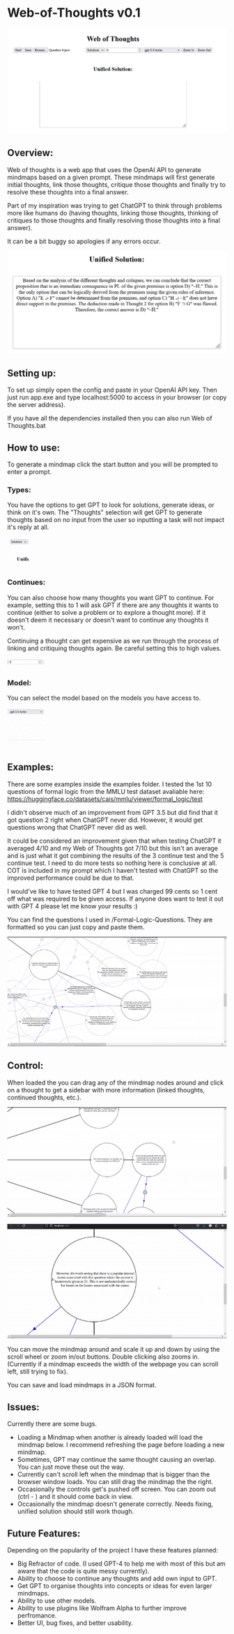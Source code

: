 # Web-of-Thoughts v0.1

![](https://github.com/Camais03/Web-of-Thoughts/blob/main/readme/Main%20Page.PNG)

## Overview:
Web of thoughts is a web app that uses the OpenAI API to generate mindmaps based on a given prompt. These mindmaps will first generate initial thoughts, link those thoughts, critique those thoughts and finally try to resolve these thoughts into a final answer.

Part of my inspiration was trying to get ChatGPT to think through problems more like humans do (having thoughts, linking those thoughts, thinking of critiques to those thoughts and finally resolving those thoughts into a final answer).

It can be a bit buggy so apologies if any errors occur.

![](https://github.com/Camais03/Web-of-Thoughts/blob/main/readme/Unified%20Solution.PNG)

## Setting up:
To set up simply open the config and paste in your OpenAI API key. Then just run app.exe and type localhost:5000 to access in your browser (or copy the server address).

If you have all the dependencies installed then you can also run Web of Thoughts.bat

## How to use:
To generate a mindmap click the start button and you will be prompted to enter a prompt. 

### Types:
You have the options to get GPT to look for solutions, generate ideas, or think on it's own. The "Thoughts" selection will get GPT to generate thoughts based on no input from the user so inputting a task will not impact it's reply at all.

![](https://github.com/Camais03/Web-of-Thoughts/blob/main/readme/type.gif)

### Continues:
You can also choose how many thoughts you want GPT to continue. For example, setting this to 1 will ask GPT if there are any thoughts it wants to continue (either to solve a problem or to explore a thought more). If it doesn't deem it necessary or doesn't want to continue any thoughts it won't.

Continuing a thought can get expensive as we run through the process of linking and critiquing thoughts again. Be careful setting this to high values.

![](https://github.com/Camais03/Web-of-Thoughts/blob/main/readme/continues.gif)

### Model:
You can select the model based on the models you have access to.

![](https://github.com/Camais03/Web-of-Thoughts/blob/main/readme/model.gif)

## Examples:
There are some examples inside the examples folder. I tested the 1st 10 questions of formal logic from the MMLU test dataset avaliable here: https://huggingface.co/datasets/cais/mmlu/viewer/formal_logic/test

I didn't observe much of an improvement from GPT 3.5 but did find that it got question 2 right when ChatGPT never did. However, it would get questions wrong that ChatGPT never did as well.

It could be considered an improvement given that when testing ChatGPT it averaged 4/10 and my Web of Thoughts got 7/10 but this isn't an average and is just what it got combining the results of the 3 continue test and the 5 continue test. I need to do more tests so nothing here is conclusive at all. COT is included in my prompt which I haven't tested with ChatGPT so the improved performance could be due to that.

I would've like to have tested GPT 4 but I was charged 99 cents so 1 cent off what was required to be given access. If anyone does want to test it out with GPT 4 please let me know your results :)

You can find the questions I used in /Formal-Logic-Questions. They are formatted so you can just copy and paste them.

![](https://github.com/Camais03/Web-of-Thoughts/blob/main/readme/overview.gif)

## Control:
When loaded the you can drag any of the mindmap nodes around and click on a thought to get a sidebar with more information (linked thoughts, continued thoughts, etc.).

![](https://github.com/Camais03/Web-of-Thoughts/blob/main/readme/dragging.gif)

![](https://github.com/Camais03/Web-of-Thoughts/blob/main/readme/sidebar.gif)

You can move the mindmap around and scale it up and down by using the scroll wheel or zoom in/out buttons. Double clicking also zooms in. (Currently if a mindmap exceeds the width of the webpage you can scroll left, still trying to fix).

You can save and load mindmaps in a JSON format.

## Issues:
Currently there are some bugs. 

- Loading a Mindmap when another is already loaded will load the mindmap below. I recommend refreshing the page before loading a new mindmap.
- Sometimes, GPT may continue the same thought causing an overlap. You can just move these out the way.
- Currently can't scroll left when the mindmap that is bigger than the browser window loads. You can still drag the mindmap the the right.
- Occasionally the controls get's pushed off screen. You can zoom out (ctrl - ) and it should come back in view.
- Occasionally the mindmap doesn't generate correctly. Needs fixing, unified solution should still work though.

## Future Features:
Depending on the popularity of the project I have these features planned:

- Big Refractor of code. (I used GPT-4 to help me with most of this but am aware that the code is quite messy currently).
- Ability to choose to continue any thoughts and add own input to GPT.
- Get GPT to organise thoughts into concepts or ideas for even larger mindmaps.
- Ability to use other models.
- Ability to use plugins like Wolfram Alpha to further improve perfromance.
- Better UI, bug fixes, and better usability.
